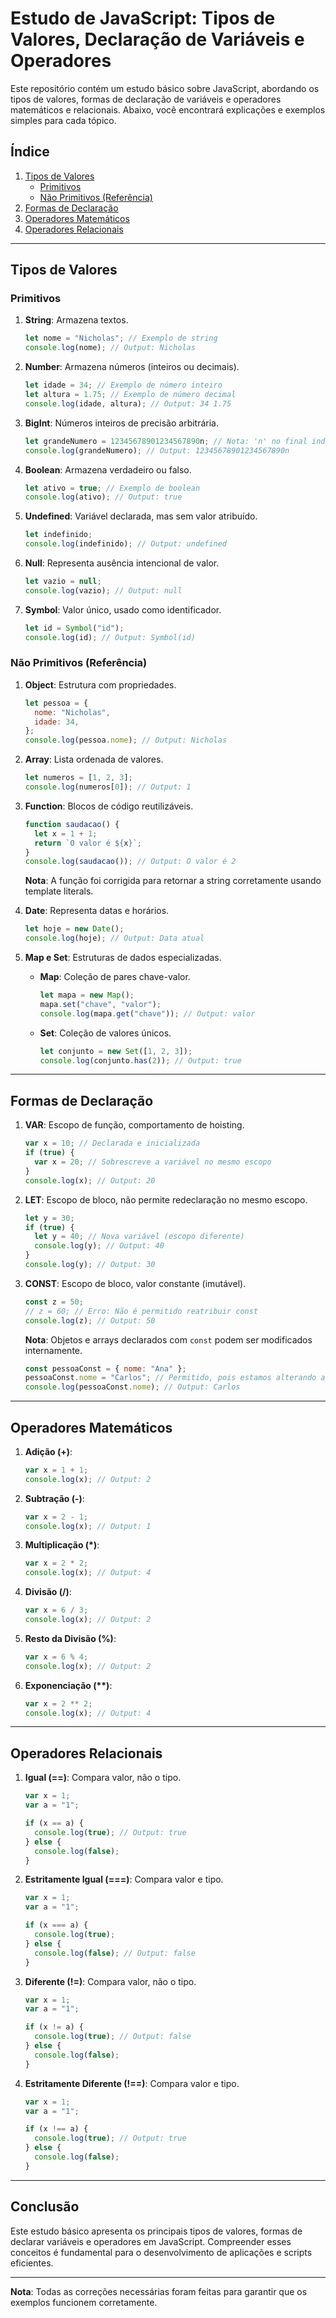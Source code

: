 # Estudo de JavaScript: Tipos de Valores, Declaração de Variáveis e Operadores

Este repositório contém um estudo básico sobre JavaScript, abordando os tipos de valores, formas de declaração de variáveis e operadores matemáticos e relacionais. Abaixo, você encontrará explicações e exemplos simples para cada tópico.

## Índice

1. [Tipos de Valores](#tipos-de-valores)
   - [Primitivos](#primitivos)
   - [Não Primitivos (Referência)](#não-primitivos-referência)
2. [Formas de Declaração](#formas-de-declaração)
3. [Operadores Matemáticos](#operadores-matemáticos)
4. [Operadores Relacionais](#operadores-relacionais)

---

## Tipos de Valores

### Primitivos

1. **String**: Armazena textos.

   ```javascript
   let nome = "Nicholas"; // Exemplo de string
   console.log(nome); // Output: Nicholas
   ```

2. **Number**: Armazena números (inteiros ou decimais).

   ```javascript
   let idade = 34; // Exemplo de número inteiro
   let altura = 1.75; // Exemplo de número decimal
   console.log(idade, altura); // Output: 34 1.75
   ```

3. **BigInt**: Números inteiros de precisão arbitrária.

   ```javascript
   let grandeNumero = 12345678901234567890n; // Nota: 'n' no final indica BigInt
   console.log(grandeNumero); // Output: 12345678901234567890n
   ```

4. **Boolean**: Armazena verdadeiro ou falso.

   ```javascript
   let ativo = true; // Exemplo de boolean
   console.log(ativo); // Output: true
   ```

5. **Undefined**: Variável declarada, mas sem valor atribuído.

   ```javascript
   let indefinido;
   console.log(indefinido); // Output: undefined
   ```

6. **Null**: Representa ausência intencional de valor.

   ```javascript
   let vazio = null;
   console.log(vazio); // Output: null
   ```

7. **Symbol**: Valor único, usado como identificador.

   ```javascript
   let id = Symbol("id");
   console.log(id); // Output: Symbol(id)
   ```

### Não Primitivos (Referência)

1. **Object**: Estrutura com propriedades.

   ```javascript
   let pessoa = {
     nome: "Nicholas",
     idade: 34,
   };
   console.log(pessoa.nome); // Output: Nicholas
   ```

2. **Array**: Lista ordenada de valores.

   ```javascript
   let numeros = [1, 2, 3];
   console.log(numeros[0]); // Output: 1
   ```

3. **Function**: Blocos de código reutilizáveis.

   ```javascript
   function saudacao() {
     let x = 1 + 1;
     return `O valor é ${x}`;
   }
   console.log(saudacao()); // Output: O valor é 2
   ```

   **Nota**: A função foi corrigida para retornar a string corretamente usando template literals.

4. **Date**: Representa datas e horários.

   ```javascript
   let hoje = new Date();
   console.log(hoje); // Output: Data atual
   ```

5. **Map e Set**: Estruturas de dados especializadas.

   - **Map**: Coleção de pares chave-valor.

     ```javascript
     let mapa = new Map();
     mapa.set("chave", "valor");
     console.log(mapa.get("chave")); // Output: valor
     ```

   - **Set**: Coleção de valores únicos.

     ```javascript
     let conjunto = new Set([1, 2, 3]);
     console.log(conjunto.has(2)); // Output: true
     ```

---

## Formas de Declaração

1. **VAR**: Escopo de função, comportamento de hoisting.

   ```javascript
   var x = 10; // Declarada e inicializada
   if (true) {
     var x = 20; // Sobrescreve a variável no mesmo escopo
   }
   console.log(x); // Output: 20
   ```

2. **LET**: Escopo de bloco, não permite redeclaração no mesmo escopo.

   ```javascript
   let y = 30;
   if (true) {
     let y = 40; // Nova variável (escopo diferente)
     console.log(y); // Output: 40
   }
   console.log(y); // Output: 30
   ```

3. **CONST**: Escopo de bloco, valor constante (imutável).

   ```javascript
   const z = 50;
   // z = 60; // Erro: Não é permitido reatribuir const
   console.log(z); // Output: 50
   ```

   **Nota**: Objetos e arrays declarados com `const` podem ser modificados internamente.

   ```javascript
   const pessoaConst = { nome: "Ana" };
   pessoaConst.nome = "Carlos"; // Permitido, pois estamos alterando a propriedade
   console.log(pessoaConst.nome); // Output: Carlos
   ```

---

## Operadores Matemáticos

1. **Adição (+)**:

   ```javascript
   var x = 1 + 1;
   console.log(x); // Output: 2
   ```

2. **Subtração (-)**:

   ```javascript
   var x = 2 - 1;
   console.log(x); // Output: 1
   ```

3. **Multiplicação (\*)**:

   ```javascript
   var x = 2 * 2;
   console.log(x); // Output: 4
   ```

4. **Divisão (/)**:

   ```javascript
   var x = 6 / 3;
   console.log(x); // Output: 2
   ```

5. **Resto da Divisão (%)**:

   ```javascript
   var x = 6 % 4;
   console.log(x); // Output: 2
   ```

6. **Exponenciação (\*\*)**:

   ```javascript
   var x = 2 ** 2;
   console.log(x); // Output: 4
   ```

---

## Operadores Relacionais

1. **Igual (==)**: Compara valor, não o tipo.

   ```javascript
   var x = 1;
   var a = "1";

   if (x == a) {
     console.log(true); // Output: true
   } else {
     console.log(false);
   }
   ```

2. **Estritamente Igual (===)**: Compara valor e tipo.

   ```javascript
   var x = 1;
   var a = "1";

   if (x === a) {
     console.log(true);
   } else {
     console.log(false); // Output: false
   }
   ```

3. **Diferente (!=)**: Compara valor, não o tipo.

   ```javascript
   var x = 1;
   var a = "1";

   if (x != a) {
     console.log(true); // Output: false
   } else {
     console.log(false);
   }
   ```

4. **Estritamente Diferente (!==)**: Compara valor e tipo.

   ```javascript
   var x = 1;
   var a = "1";

   if (x !== a) {
     console.log(true); // Output: true
   } else {
     console.log(false);
   }
   ```

---

## Conclusão

Este estudo básico apresenta os principais tipos de valores, formas de declarar variáveis e operadores em JavaScript. Compreender esses conceitos é fundamental para o desenvolvimento de aplicações e scripts eficientes.

---

**Nota**: Todas as correções necessárias foram feitas para garantir que os exemplos funcionem corretamente.